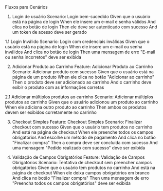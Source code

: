 Fluxos para Cenários 
1. Login de usuário 
 Scenario: Login bem-sucedido
    Given que o usuário está na página de login
    When ele insere um e-mail e senha válidos
    And clica no botão de login
    Then ele deve ser autenticado com sucesso
    And um token de acesso deve ser gerado

1.1 Login Inválido 
  Scenario: Login com credenciais inválidas
    Given que o usuário está na página de login
    When ele insere um e-mail ou senha inválidos
    And clica no botão de login
    Then uma mensagem de erro "E-mail ou senha incorretos" deve ser exibida

2. Adicionar Produto ao Carrinho
Feature: Adicionar Produto ao Carrinho
  Scenario: Adicionar produto com sucesso
    Given que o usuário está na página de um produto
    When ele clica no botão "Adicionar ao carrinho"
    Then o produto deve ser adicionado ao carrinho
    And o carrinho deve exibir o produto com as informações corretas

2.1 Adicionar múltiplos produtos ao carrinho
  Scenario: Adicionar múltiplos produtos ao carrinho
    Given que o usuário adicionou um produto ao carrinho
    When ele adiciona outro produto ao carrinho
    Then ambos os produtos devem ser exibidos corretamente no carrinho


3. Checkout Simples
Feature: Checkout Simples
  Scenario: Finalizar checkout com sucesso
    Given que o usuário tem produtos no carrinho
    And está na página de checkout
    When ele preenche todos os campos obrigatórios
    And escolhe um método de pagamento
    And clica no botão "Finalizar compra"
    Then a compra deve ser concluída com sucesso
    And uma mensagem "Pedido realizado com sucesso" deve ser exibida

4. Validação de Campos Obrigatórios
Feature: Validação de Campos Obrigatórios
  Scenario: Tentativa de checkout sem preencher campos obrigatórios
    Given que o usuário tem produtos no carrinho
    And está na página de checkout
    When ele deixa campos obrigatórios em branco
    And clica no botão "Finalizar compra"
    Then uma mensagem de erro "Preencha todos os campos obrigatórios" deve ser exibida
